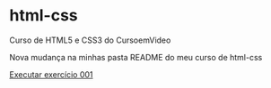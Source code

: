 # html-css
 Curso de HTML5 e CSS3 do CursoemVideo

Nova mudança na minhas pasta README do meu curso de html-css

<a href="https://flavioemanuelcamara.github.io/html-css/exercicios/ex001/">Executar exercício 001</a>